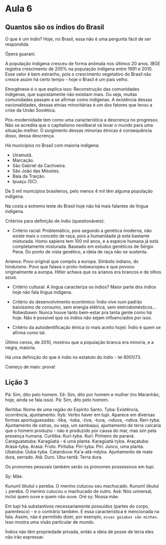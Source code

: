 Aula 6
======

Quantos são os índios do Brasil
-------------------------------

O que é um índio? Hoje, no Brasil, essa não é uma pergunta fácil de ser respondida.

Ópera guarani.

A população indígena cresceu de forma anômala nos últimos 20 anos. IBGE registra crescimento de 205% na população indígena entre 1991 e 2010. Esse valor é bem estranho, pois o crescimento vegetativo do Brasil não cresce assim há certo tempo - hoje o Brasil é um país velho.

Etnogênese é o que explica isso: Reconstrução das comunidades indígenas, que supostamente não existiam mais. Ou seja, muitas comunidades passam a se afirmar como indígenas. A existência dessas nacionalidades, dessas etnias minoritárias é um dos fatores que levou a crise da União Soviética.

Pós-modernidade tem como uma característica a descrença no progresso. Não se acredita que o capitalismo neoliberal vá levar o mundo para uma situação melhor. O surgimento dessas minorias étnicas é consequência disso, dessa descrença.

Há municípios no Brasil com maioria indígena:
* Uiramutã.
* Marcação.
* São Gabriel da Cachoeira.
* São João das Missões.
* Baía da Traição.
* Ipuaçu (SC).

De 5 mil municípios brasileiros, pelo menos 4 mil têm alguma população indígena.

Na costa a extremo leste do Brasil hoje não há mais falantes de língua indígena.

Critérios para definição de índio (questionáveis):
* Critério racial: Problemático, pois segundo a genética moderna, não existe mais o conceito de raça, pois a humanidade já está bastante misturada. Homo sapiens tem 100 mil anos, e a espécie humana já está completamente misturada. Baseado em estudos genéticos de Sérgio Pena. Do ponto de vista genético, a ideia de raça não se sustenta.

Arianos: Povo original que compôs a europa. Símbolo indiano, do hinduísmo. Povo que falava o proto-indoeuropeu e que povoou originalmente a europa. Hitler achava que os arianos era brancos e de olhos azuis.

* Critério cultural: A língua caracteriza os índios? Maior parte dos índios hoje não fala língua indígena.

* Critério do desenvolvimento econômico: Índio vive num padrão baixíssimo de consumo, sem energia elétrica, sem eletrodomésticos... Robesbawn: Nunca houve tanto bem-estar pra tanta gente como há hoje. Não é possível que os índios não sejam influenciados por isso.

* Critério da autoidentificação étnica (o mais aceito hoje): Índio é quem se afirma como tal.

Último censo, de 2010, mostrou que a população branca era minoria, e a negra, maioria.

Há uma definição do que é índio no estatuto do índio - lei 6001/73.

Começo de maio: prova!

Lição 3
-------

Pá: Sim, dito pelo homem.
Eẽ: Sim, dito por homem e mulher (no Maranhão, hoje, ainda se fala isso).
Pá: Sim, dito pelo homem.

Reritiba: Nome de uma região do Espírito Santo.
Tyba: Existência, ocorrência, ajuntamento.
Ityb: Verbo haver em tupi.
Aparece em diversas formas aportuguesadas: -tiba, -tuba, -tiva, -tuva, -nduva, -ndiva.
Reri-tyba: Ajuntamento de ostras, ou seja, um sambaqui, ajuntamento de terra calcária que o homem produziu - não é produzido por causa do mar, mas sim pela presença humana.
Curitiba: Kuri-tyba. Kuri: Pinheiro do paraná.
Caraguatatuba: Karagûatá - é uma planta. Karagûatá-tyba.
Araçatuba: Arasá-tyba. Arasá: Fruto.
Pirituba: Piri-tyba. Piri: Junco, uma planta.
Ubatuba: Úubá-tyba.
Catanduva: Ka'a-atã-ndyba. Ajuntamento de mata dura, serrado. Atã: Duro. Ubu-tantã: Terra dura.

Os pronomes pessoais também serão os pronomes possessivos em tupi.

Sy: Mãe.

Kunumĩ ôkutul `o` pereba. O menino cutucou seu machucado.
Kunumĩ ôkutul `i` pereba. O menino cutucou o machucado de outro.
Asé: Nós universal, inclui quem ouve e quem não ouve.
Oré sy: Nossa mãe.

Em tupi há substantivos necessariamente possuídos (partes do corpo, parentesco) - e o contrário também. E essa característica é mencionada na fala. Assim, não é permitido dizer, por exemplo, `essas goiabas são minhas`. Isso mostra uma visão particular de mundo.

Índios não têm propriedade privada, então a ideia de posse de terra eles não irão expressar.
